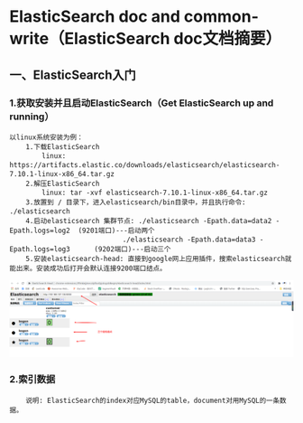 # ElasticSearch doc and common-write（ElasticSearch doc文档摘要）

## 一、ElasticSearch入门
### 1.获取安装并且启动ElasticSearch（Get ElasticSearch up and running）
```text
以linux系统安装为例：
    1.下载ElasticSearch
        linux: https://artifacts.elastic.co/downloads/elasticsearch/elasticsearch-7.10.1-linux-x86_64.tar.gz
    2.解压ElasticSearch
        linux: tar -xvf elasticsearch-7.10.1-linux-x86_64.tar.gz
    3.放置到 / 目录下，进入elasticsearch/bin目录中，并且执行命令: ./elasticsearch
    4.启动elasticsearch 集群节点: ./elasticsearch -Epath.data=data2 -Epath.logs=log2  (9201端口)---启动两个
                            ./elasticsearch -Epath.data=data3 -Epath.logs=log3      (9202端口)---启动三个
    5.安装elasticsearch-head: 直接到google网上应用插件，搜索elasticsearch就能出来。安装成功后打开会默认连接9200端口结点。
```
![Image text](./images/1.png)
### 2.索引数据
```text
    说明: ElasticSearch的index对应MySQL的table，document对用MySQL的一条数据。
```
